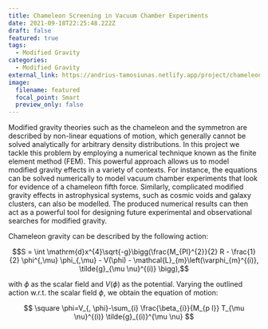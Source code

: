 ```yaml
---
title: Chameleon Screening in Vacuum Chamber Experiments
date: 2021-09-18T22:25:48.222Z
draft: false
featured: true
tags:
  - Modified Gravity
categories:
  - Modified Gravity
external_link: https://andrius-tamosiunas.netlify.app/project/chameleon-screening-in-vacuum-chamber-experiments/
image:
  filename: featured
  focal_point: Smart
  preview_only: false
---
```

Modified gravity theories such as the chameleon and the symmetron are described by non-linear equations of motion, which generally cannot be solved analytically for arbitrary density distributions. In this project we tackle this problem by employing a numerical technique known as the finite element method (FEM). This powerful approach allows us to model modified gravity effects in a variety of contexts. For instance, the equations can be solved numerically to model vacuum chamber experiments that look for evidence of a chameleon fifth force. Similarly, complicated modified gravity effects in astrophysical systems, such as cosmic voids and galaxy clusters, can also be modelled. The produced numerical results can then act as a powerful tool for designing future experimental and observational searches for modified gravity.

Chameleon gravity can be described by the following action:

$$S = \int \mathrm{d}x^{4}\sqrt{-g}\bigg(\frac{M_{Pl}^{2}}{2} R - \frac{1}{2} \phi^{,\mu} \phi_{,\mu} - V(\phi) - \mathcal{L}_{m}\left(\varphi_{m}^{(i)}, \tilde{g}_{\mu \nu}^{(i)} \bigg),$$

with $\phi$ as the scalar field and $V(\phi)$ as the potential. Varying the outlined action w.r.t. the scalar field $\phi$, we obtain the equation of motion:

$$\square \phi=V_{, \phi}-\sum_{i} \frac{\beta_{i}}{M_{p l}} T_{\mu \nu}^{(i)} \tilde{g}_{(i)}^{\mu \nu}$$